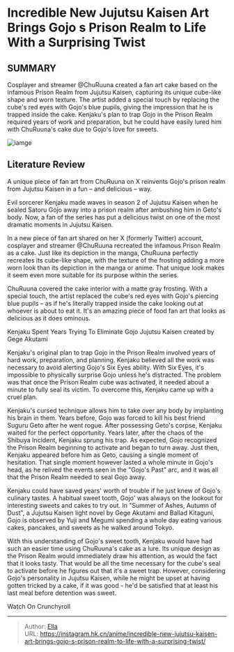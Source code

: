 # Incredible New Jujutsu Kaisen Art Brings Gojo s Prison Realm to Life With a Surprising Twist


## SUMMARY 



  Cosplayer and streamer @ChuRuuna created a fan art cake based on the infamous Prison Realm from Jujutsu Kaisen, capturing its unique cube-like shape and worn texture.   The artist added a special touch by replacing the cube&#39;s red eyes with Gojo&#39;s blue pupils, giving the impression that he is trapped inside the cake.   Kenjaku&#39;s plan to trap Gojo in the Prison Realm required years of work and preparation, but he could have easily lured him with ChuRuuna&#39;s cake due to Gojo&#39;s love for sweets.  

![iamge](https://static1.srcdn.com/wordpress/wp-content/uploads/2023/12/jjks-gojo-is-caught-by-the-prison-realm.jpg)

## Literature Review

 A unique piece of fan art from ChuRuuna on X reinvents Gojo&#39;s prison realm from Jujutsu Kaisen in a fun – and delicious – way.




Evil sorcerer Kenjaku made waves in season 2 of Jujutsu Kaisen when he sealed Satoru Gojo away into a prison realm after ambushing him in Geto&#39;s body. Now, a fan of the series has put a delicious twist on one of the most dramatic moments in Jujutsu Kaisen.




In a new piece of fan art shared on her X (formerly Twitter) account, cosplayer and streamer @ChuRuuna recreated the infamous Prison Realm as a cake. Just like its depiction in the manga, ChuRuuna perfectly recreates its cube-like shape, with the texture of the frosting adding a more worn look than its depiction in the manga or anime. That unique look makes it seem even more suitable for its purpose within the series.


 

ChuRuuna covered the cake interior with a matte gray frosting. With a special touch, the artist replaced the cube&#39;s red eyes with Gojo&#39;s piercing blue pupils – as if he&#39;s literally trapped inside the cake looking out at whoever is about to eat it. It&#39;s an amazing piece of food fan art that looks as delicious as it does ominous.





 Kenjaku Spent Years Trying To Eliminate Gojo 
Jujutsu Kaisen created by Gege Akutami
          

Kenjaku&#39;s original plan to trap Gojo in the Prison Realm involved years of hard work, preparation, and planning. Kenjaku believed all the work was necessary to avoid alerting Gojo&#39;s Six Eyes ability. With Six Eyes, it&#39;s impossible to physically surprise Gojo unless he&#39;s distracted. The problem was that once the Prison Realm cube was activated, it needed about a minute to fully seal its victim. To overcome this, Kenjaku came up with a cruel plan.

Kenjaku&#39;s cursed technique allows him to take over any body by implanting his brain in them. Years before, Gojo was forced to kill his best friend Suguru Geto after he went rogue. After possessing Geto&#39;s corpse, Kenjaku waited for the perfect opportunity. Years later, after the chaos of the Shibuya Incident, Kenjaku sprung his trap. As expected, Gojo recognized the Prison Realm beginning to activate and began to turn away. Just then, Kenjaku appeared before him as Geto, causing a single moment of hesitation. That single moment however lasted a whole minute in Gojo&#39;s head, as he relived the events seen in the &#34;Gojo&#39;s Past&#34; arc, and it was all that the Prison Realm needed to seal Gojo away.




          

Kenjaku could have saved years&#39; worth of trouble if he just knew of Gojo&#39;s culinary tastes. A habitual sweet tooth, Gojo&#39; was always on the lookout for interesting sweets and cakes to try out. In &#34;Summer of Ashes, Autumn of Dust&#34;, a Jujutsu Kaisen light novel by Gege Akutami and Ballad Kitaguni, Gojo is observed by Yuji and Megumi spending a whole day eating various cakes, pancakes, and sweets as he walked around Tokyo.

With this understanding of Gojo&#39;s sweet tooth, Kenjaku would have had such an easier time using ChuRuuna&#39;s cake as a lure. Its unique design as the Prison Realm would immediately draw his attention, as would the fact that it looks tasty. That would be all the time necessary for the cube&#39;s seal to activate before he figures out that it&#39;s a sweet trap. However, considering Gojo&#39;s personality in Jujutsu Kaisen, while he might be upset at having gotten tricked by a cake, if it was good - he&#39;d be satisfied that at least his last meal before detention was sweet.




Watch On Crunchyroll



---

> Author: [Ella](https://instagram.hk.cn/)  
> URL: https://instagram.hk.cn/anime/incredible-new-jujutsu-kaisen-art-brings-gojo-s-prison-realm-to-life-with-a-surprising-twist/  

